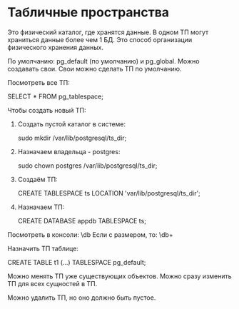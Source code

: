 # Табличные пространства

Это физический каталог, где хранятся данные. В одном ТП могут храниться данные более чем 1 БД. 
Это способ организации физического хранения данных.

По умолчанию: pg_default (по умолчанию) и pg_global.
Можно создавать свои. Свои можно сделать ТП по умолчанию.

Посмотреть все ТП:

SELECT * FROM pg_tablespace;

Чтобы создать новый ТП:

1. Создать пустой каталог в системе:

    sudo mkdir /var/lib/postgresql/ts_dir;

1. Назначаем владельца - postgres:

    sudo chown postgres /var/lib/postgresql/ts_dir;

1. Создаём ТП:

    CREATE TABLESPACE ts LOCATION 'var/lib/postgresql/ts_dir';

1. Назначаем ТП:

    CREATE DATABASE appdb TABLESPACE ts;

Посмотреть в консоли: \db
Если с размером, то: \db+

Назначить ТП таблице:

CREATE TABLE t1 (...) TABLESPACE pg_default;

Можно менять ТП уже существующих объектов.
Можно сразу изменить ТП для всех сущностей в ТП.

Можно удалить ТП, но оно должно быть пустое.
